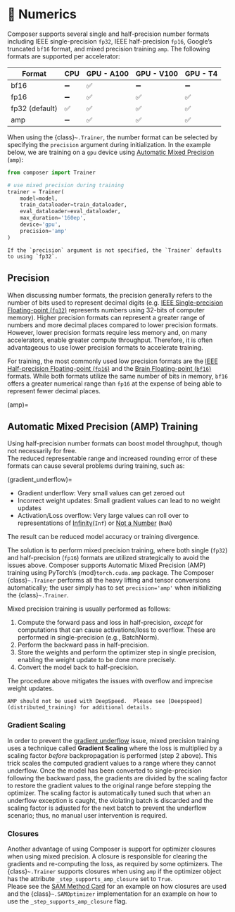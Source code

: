 # 🔢 Numerics

Composer supports several single and half-precision number formats including IEEE single-precision `fp32`, IEEE half-precision
`fp16`, Google’s truncated `bf16` format, and mixed precision training `amp`.  The following formats are supported per
accelerator:

| Format         | CPU | GPU - A100 | GPU - V100 | GPU - T4 |
| -------------- | --- |----------- | ---------- | -------- |
| bf16           | ➖   | ✅         | ➖         | ➖        |
| fp16           | ➖   | ✅         | ✅         | ✅        |
| fp32 (default) | ✅   | ✅         | ✅         | ✅        |
| amp            | ➖   | ✅         | ✅         | ✅        |

When using the {class}`~.Trainer`, the number format can be selected by specifying the `precision` argument during
initialization. In the example below, we are training on a `gpu` device using [Automatic Mixed Precision](amp) (`amp`):

```python
from composer import Trainer

# use mixed precision during training
trainer = Trainer(
    model=model,
    train_dataloader=train_dataloader,
    eval_dataloader=eval_dataloader,
    max_duration='160ep',
    device='gpu',
    precision='amp'
)
```

```{note}
If the `precision` argument is not specified, the `Trainer` defaults to using `fp32`.
```

## Precision

When discussing number formats, the precision generally refers to the number of bits used to represent decimal digits 
(e.g. [IEEE Single-precision Floating-point (`fp32`)](https://en.wikipedia.org/wiki/Single-precision_floating-point_format) 
represents numbers using 32-bits of computer memory).  Higher precision formats can represent a greater range of numbers and 
more decimal places compared to lower precision formats.  However, lower precision formats require less memory and, on many 
accelerators, enable greater compute throughput.  Therefore, it is often advantageous to use lower precision formats to 
accelerate training.

For training, the most commonly used low precision formats are the [IEEE Half-precision Floating-point (`fp16`)](https://en.wikipedia.org/wiki/Half-precision_floating-point_format) and the [Brain Floating-point (`bf16`)](https://en.wikipedia.org/wiki/Bfloat16_floating-point_format) formats. While both formats utilize the same number of bits in memory, `bf16` offers a greater numerical range than `fp16` at the expense of being able to represent fewer decimal places.

(amp)=
## Automatic Mixed Precision (AMP) Training

Using half-precision number formats can boost model throughput, though not necessarily for free.  
The reduced representable range and increased rounding error of these formats can cause several problems during training, such as:

(gradient_underflow)=
- Gradient underflow: Very small values can get zeroed out
- Incorrect weight updates: Small gradient values can lead to no weight updates
- Activation/Loss overflow: Very large values can roll over to representations of [Infinity](https://en.wikipedia.org/wiki/Infinity#Computing)(`Inf`) or [Not a Number](https://en.wikipedia.org/wiki/NaN) (`NaN`)

The result can be reduced model accuracy or training divergence.

The solution is to perform mixed precision training, where both single (`fp32`) and half-precision (`fp16`) formats are utilized strategically to avoid the issues above. Composer supports Automatic Mixed Precision (AMP) training using PyTorch’s {mod}`torch.cuda.amp` package. The Composer {class}`~.Trainer` performs all the heavy lifting and tensor conversions automatically; the user simply has to set `precision='amp'` when initializing the {class}`~.Trainer`.

Mixed precision training is usually performed as follows:

1. Compute the forward pass and loss in half-precision, *except* for computations that can cause activations/loss to overflow.
These are performed in single-precision (e.g., BatchNorm).
2. Perform the backward pass in half-precision.
3. Store the weights and perform the optimizer step in single precision, enabling the weight update to be done more precisely.
4. Convert the model back to half-precision.

The procedure above mitigates the issues with overflow and imprecise weight updates.

```{warning}
AMP should not be used with DeepSpeed.  Please see [Deepspeed](distributed_training) for additional details.
```

### Gradient Scaling

In order to prevent the [gradient underflow](gradient_underflow) issue, mixed precision training uses a technique called 
**Gradient Scaling** where the loss is multiplied by a scaling factor *before* backpropagation is performed (step 2 above). 
This trick scales the computed gradient values to a range where they cannot underflow. Once the model has been converted to 
single-precision following the backward pass, the gradients are divided by the scaling factor to restore the gradient values to 
the original range before stepping the optimizer. The scaling factor is automatically tuned such that when an underflow 
exception is caught, the violating batch is discarded and the scaling factor is adjusted for the next batch to prevent the 
underflow scenario; thus, no manual user intervention is required.

### Closures

Another advantage of using Composer is support for optimizer closures when using mixed precision. A closure is responsible for 
clearing the gradients and re-computing the loss, as required by some optimizers. The {class}`~.Trainer` supports closures when 
using `amp` if the optimizer object has the attribute `_step_supports_amp_closure` set to `True`.  
Please see the [SAM Method Card](../method_cards/sam.md) for an example on how closures are used and the 
{class}`~.SAMOptimizer` implementation for an example on how to use the `_step_supports_amp_closure` flag.
